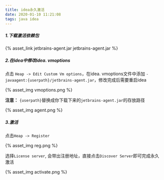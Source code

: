 ```yaml
---
title: idea永久激活
date: 2020-01-10 11:21:08
tags: java idea
---
```


##### 1.下载激活依赖包

{% asset_link jetbrains-agent.jar jetbrains-agent.jar %}

##### 2.在idea中修改idea. vmoptions

点击 `Heap -> Edit Custom Vm options`，在idea. vmoptions文件中添加 `-javaagent:{userpath}/jetbrains-agent.jar`，修改完成后需要重启idea

{% asset_img vmoptions.png  %}

**注意：** `{userpath}`替换成你下载下来的`jetbrains-agent.jar`的存放路径

{% asset_img agent.png  %}

##### 3.激活

点击`Heap -> Register`

{% asset_img reg.png %}

选择`License server`, 会带出注册地址，直接点击`Discover Server`即可完成永久激活

{% asset_img activate.png %}
